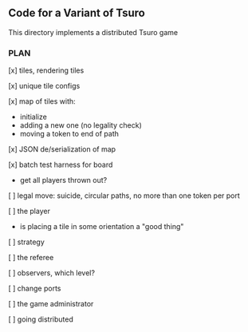## Code for a Variant of Tsuro 

This directory implements a distributed Tsuro game

### PLAN 

[x] tiles, rendering tiles 

[x] unique tile configs 

[x] map of tiles with:
  - initialize 
  - adding a new one (no legality check) 
  - moving a token to end of path 

[x] JSON de/serialization of map 	  

[x] batch test harness for board 
  - get all players thrown out? 
  
[ ] legal move: suicide, circular paths, no more than one token per port

[ ] the player 
  - is placing a tile in some orientation a "good thing" 

[ ] strategy 

[ ] the referee 

[ ] observers, which level? 

[ ] change ports 

[ ] the game administrator 

[ ] going distributed 
    

